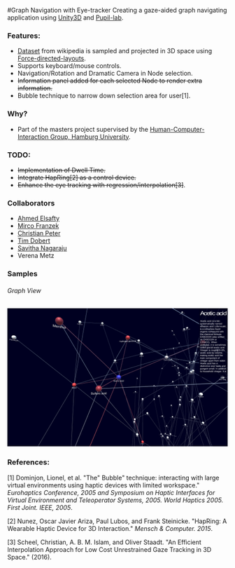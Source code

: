 #Graph Navigation with Eye-tracker
Creating a gaze-aided graph navigating application using [Unity3D](https://unity3d.com/) and [Pupil-lab](https://github.com/pupil-labs/pupil).

### Features:
* [Dataset](https://snap.stanford.edu/data/#wikipedia) from wikipedia is sampled and projected in 3D space using [Force-directed-layouts](https://en.wikipedia.org/wiki/Force-directed_graph_drawing).
* Supports keyboard/mouse controls.
* Navigation/Rotation and Dramatic Camera in Node selection.
* ~~Information panel added for each selected Node to render extra information.~~
* Bubble technique to narrow down selection area for user[1].

### Why?
* Part of the masters project supervised by the [Human-Computer-Interaction Group, Hamburg University](https://www.inf.uni-hamburg.de/en/inst/ab/hci.html).

### TODO:
* ~~Implementation of Dwell Time.~~
* ~~Integrate HapRing[2] as a control device.~~
* ~~Enhance the eye tracking with regression/interpolation[3]~~. 

### Collaborators
* [Ahmed Elsafty](https://github.com/Saftophobia)
* [Mirco Franzek](https://github.com/ablx)
* [Christian Peter](https://github.com/ChristianPe)
* [Tim Dobert](https://github.com/Taldops)
* [Savitha Nagaraju](https://github.com/SavithaNagaraju)
* Verena Metz

### Samples
###### Graph View
![Sample](https://raw.githubusercontent.com/Saftophobia/graph-viz-eye-tracker/master/util/readme/scrnsht_05_oct.png)

### References:
[1] Dominjon, Lionel, et al. "The" Bubble" technique: interacting with large virtual environments using haptic devices with limited workspace." *Eurohaptics Conference, 2005 and Symposium on Haptic Interfaces for Virtual Environment and Teleoperator Systems, 2005. World Haptics 2005. First Joint. IEEE, 2005*.

[2] Nunez, Oscar Javier Ariza, Paul Lubos, and Frank Steinicke. "HapRing: A Wearable Haptic Device for 3D Interaction." *Mensch & Computer. 2015*.

[3] Scheel, Christian, A. B. M. Islam, and Oliver Staadt. "An Efficient Interpolation Approach for Low Cost Unrestrained Gaze Tracking in 3D Space." (2016).
